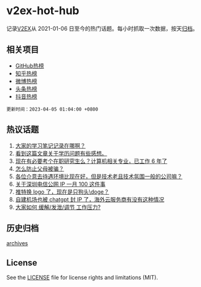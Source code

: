 # v2ex-hot-hub

 记录[V2EX](https://www.v2ex.com/)从 2021-01-06 日至今的热门话题。每小时抓取一次数据，按天[归档](archives)。
 
 ## 相关项目

- [GitHub热榜](https://github.com/lonnyzhang423/github-hot-hub)
- [知乎热榜](https://github.com/lonnyzhang423/zhihu-hot-hub)
- [微博热榜](https://github.com/lonnyzhang423/weibo-hot-hub)
- [头条热榜](https://github.com/lonnyzhang423/toutiao-hot-hub)
- [抖音热榜](https://github.com/lonnyzhang423/douyin-hot-hub)


 `更新时间：2023-04-05 01:04:00 +0800`

## 热议话题

1. [大家的学习笔记记录在哪啊？](https://www.v2ex.com/t/929711)
1. [看到这篇文章关于学历问题有些感想。](https://www.v2ex.com/t/929581)
1. [现在有必要考个在职研究生么？计算机相关专业，已工作 6 年了](https://www.v2ex.com/t/929591)
1. [怎么防止父母被骗？](https://www.v2ex.com/t/929669)
1. [各位介意去待遇环境比现在好，但是技术老且技术氛围一般的公司嘛？](https://www.v2ex.com/t/929576)
1. [关于深圳电信公网 IP 一月 100 这件事](https://www.v2ex.com/t/929678)
1. [推特换 logo 了，现在是只狗头\doge？](https://www.v2ex.com/t/929599)
1. [自建机场也被 chatgpt 封 IP 了，海外云服务商有没有这种情况](https://www.v2ex.com/t/929613)
1. [大家如何 缓解/发泄/调节 工作压力?](https://www.v2ex.com/t/929716)

## 历史归档

[archives](archives)

## License

See the [LICENSE](LICENSE) file for license rights and limitations (MIT).
